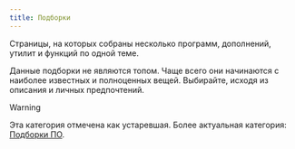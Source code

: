 ```yaml
---
title: Подборки
---
```


Страницы, на которых собраны несколько программ, дополнений, утилит и функций
по одной теме.

<!--more-->

Данные подборки не являются топом. Чаще всего они начинаются с наиболее
известных и полноценных вещей. Выбирайте, исходя из описания и личных
предпочтений.

> [!warning]
> Эта категория отмечена как устаревшая. Более актуальная категория:
[Подборки ПО](/categories/software-collections).
